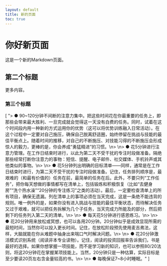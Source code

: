 ```yaml
---
layout: default
title: 新的页面
toc: true
---
```

# 你好新页面
这是一个新的Markdown页面。

## 第二个标题
更多内容。

### 第三个标题
[
  "> ● 90~120分钟不间断的注意力集中。把这些时间花在你最重要的任务上，即那些会带来最大胜利、一旦完成就会觉得这一天没有白费的任务。同时，试着在这个时间段内用一种新的方式运用你的优势（这可以将优势训练融入日常活动）。在这个过程中一定要对自己施压，确保自己脱离舒适圈，始终停留在挑战与技能的最佳平衡点上。随着时间的推移，对自己的不断施压、对技能习得的不断施压会形成惊人的毅力，更棒的是，你会养成“勇猛精进”的习惯。\n> \n> ● 花5分钟进行注意力管理。在工作日结束时进行，以此为第二天不受干扰的专注时段做准备。隔绝那些经常打断你注意力的事物：短信、提醒、电子邮件、社交媒体、手机铃声或其他类似的事物。\n> \n> ● 花5分钟列出明确的目标清单——同样，通常是在工作日结束时进行，为第二天不受干扰的专注时段做准备。记住，任务排列顺序是，最艰难的（和最有价值的）任务在前，最简单的任务在后。此外，不要只列“工作任务”，把你每天想做的事情都写在清单上，包括锻炼和积极恢复（比如“去健身房”“洗个热水澡”“20分钟的专注练习”之类的活动）。最后，一定要检查清单上的所有项目，确保无遗漏。列在清单上的事项必须在当天完成，这是一条绝不能违背的规则。唯一例外的是，如果你没有进入挑战与技能的最佳平衡状态，而待解决任务又过于艰难，就可以把任务拆解为几个子任务，当天完成力所能及的部分，然后把剩下的任务列入第二天的清单。\n> \n> ● 每天花5分钟进行感恩练习。\n> \n> ● 花20分钟用来放松或冥想，也可以各用20分钟。20分钟似乎是成效显现所需的最短时间，当然你可以投入更长时间。记住，在放松阶段预先使用麦吉弗法，这样，大脑就能在你从难题中抽身出来喘口气时解决问题。\n> \n> ● 花20分钟激活模式识别系统（阅读非本专业读物）。记住，阅读的投资回报率告诉我们，书是最好的选择。如果你想掌握一项技能，而不是学习新的知识，也可以参照80/20法则，将这20分钟花在掌握某项技能上。当然，20分钟只是一种估算，实际目标是至少要读20页左右含金量较高的书。\n> \n> ● 每晚保证7~8小时睡眠。"
]